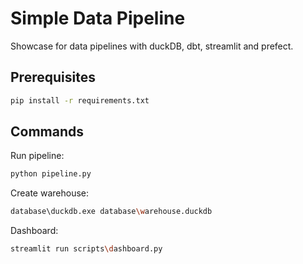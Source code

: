 # Simple Data Pipeline

Showcase for data pipelines with duckDB, dbt, streamlit and prefect.

## Prerequisites

```sh
pip install -r requirements.txt
```

## Commands

Run pipeline:
```sh
python pipeline.py
```

Create warehouse:
```sh
database\duckdb.exe database\warehouse.duckdb  
```

Dashboard: 
```sh
streamlit run scripts\dashboard.py
```

